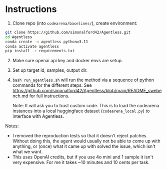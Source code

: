 # Instructions
1. Clone repo (into `codearena/baselines/`), create environment:

```bash
git clone https://github.com/simonalford42/Agentless.git
cd Agentless
conda create -n agentless python=3.11
conda activate agentless
pip install -r requirements.txt
```

2. Make sure openai api key and docker envs are setup.
3. Set up target id, samples, output dir.
4. `bash run_agentless.sh` will run the method via a sequence of python commands for the different steps. See https://github.com/simonalford42/Agentless/blob/main/README_swebench.md for full instructions.

    Note: It will ask you to trust custom code. This is to load the codearena instances into a local huggingface dataset (`codearena_local.py`) to interface with Agentless.


Notes:
- I removed the reproduction tests so that it doesn't reject patches. Without doing this, the agent would usually not be able to come up with anything, or (once) what it came up with solved the issue, which isn't what we want.
- This uses OpenAI credits, but if you use 4o mini and 1 sample it isn't very expensive. For me it takes ~10 minutes and 10 cents per task.
